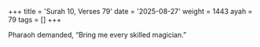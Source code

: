 +++
title = 'Surah 10, Verses 79'
date = '2025-08-27'
weight = 1443
ayah = 79
tags = []
+++

Pharaoh demanded, “Bring me every skilled magician.”